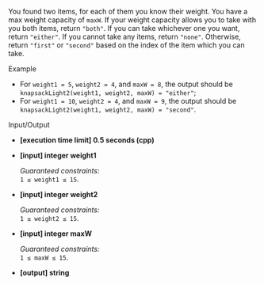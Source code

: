 
You found two items, for each of them you know their weight. You have a max weight capacity of  `maxW`. If your weight capacity allows you to take with you both items, return  `"both"`. If you can take whichever one you want, return  `"either"`. If you cannot take any items, return  `"none"`. Otherwise, return  `"first"`  or  `"second"`  based on the index of the item which you can take.

Example

-   For  `weight1 = 5`,  `weight2 = 4`, and  `maxW = 8`, the output should be  
    `knapsackLight2(weight1, weight2, maxW) = "either"`;
-   For  `weight1 = 10`,  `weight2 = 4`, and  `maxW = 9`, the output should be  
    `knapsackLight2(weight1, weight2, maxW) = "second"`.

Input/Output

-   **[execution time limit] 0.5 seconds (cpp)**
    
-   **[input] integer weight1**
    
    _Guaranteed constraints:_  
    `1 ≤ weight1 ≤ 15`.
    
-   **[input] integer weight2**
    
    _Guaranteed constraints:_  
    `1 ≤ weight2 ≤ 15`.
    
-   **[input] integer maxW**
    
    _Guaranteed constraints:_  
    `1 ≤ maxW ≤ 15`.
    
-   **[output] string**